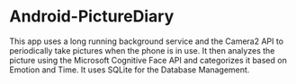 # Android-PictureDiary

This app uses a long running background service and the Camera2 API to periodically take pictures when the phone is in use. It then analyzes the picture using the Microsoft Cognitive Face API and categorizes it based on Emotion and Time. It uses SQLite for the Database Management.
